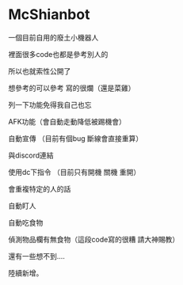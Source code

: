 # McShianbot
一個目前自用的廢土小機器人

裡面很多code也都是參考別人的

所以也就索性公開了

想參考的可以參考 寫的很爛（還是菜雞）

列一下功能免得我自己也忘

AFK功能（會自動走動降低被踢機會）

自動宣傳 （目前有個bug 斷線會直接重算）

與discord連結

使用dc下指令 （目前只有開機 關機 重開）

會重複特定的人的話

自動盯人

自動吃食物

偵測物品欄有無食物（這段code寫的很糟 請大神賜教）

 還有一些想不到.... 

陸續新增。

